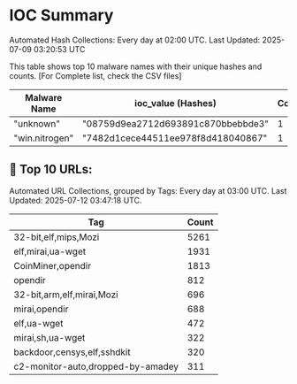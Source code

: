 # IOC Summary

Automated Hash Collections: Every day at 02:00 UTC. Last Updated: 2025-07-09 03:20:53 UTC

This table shows top 10 malware names with their unique hashes and counts. [For Complete list, check the CSV files]

| Malware Name | ioc_value (Hashes) | Count |
|--------------|--------------------|-------|
|  "unknown" |  "08759d9ea2712d693891c870bbebbde3" | 1 |
|  "win.nitrogen" |  "7482d1cece44511ee978f8d418040867" | 1 |







<!-- url_summary_start -->
## 🔗 Top 10 URLs:

Automated URL Collections, grouped by Tags: Every day at 03:00 UTC. Last Updated: 2025-07-12 03:47:18 UTC.

| Tag | Count |
|-----|-------|
| 32-bit,elf,mips,Mozi | 5261 |
| elf,mirai,ua-wget | 1931 |
| CoinMiner,opendir | 1813 |
| opendir | 812 |
| 32-bit,arm,elf,mirai,Mozi | 696 |
| mirai,opendir | 688 |
| elf,ua-wget | 472 |
| mirai,sh,ua-wget | 322 |
| backdoor,censys,elf,sshdkit | 320 |
| c2-monitor-auto,dropped-by-amadey | 311 |
<!-- url_summary_end -->



